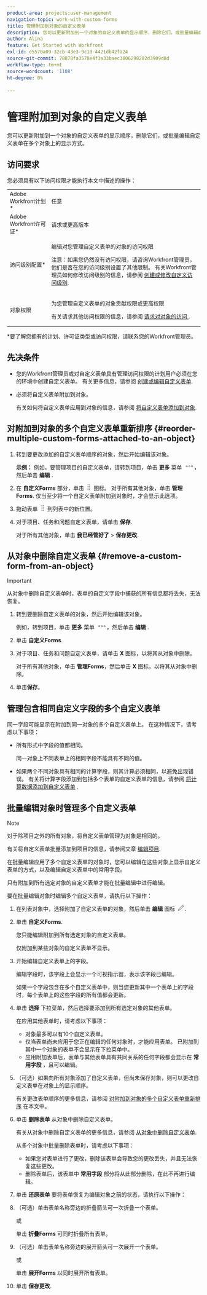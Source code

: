 ```yaml
---
product-area: projects;user-management
navigation-topic: work-with-custom-forms
title: 管理附加到对象的自定义表单
description: 您可以更新附加到一个对象的自定义表单的显示顺序，删除它们，或批量编辑自定义表单在多个对象上的显示方式。
author: Alina
feature: Get Started with Workfront
exl-id: e5570a09-32cb-43e3-9c1d-4421db42fa24
source-git-commit: 78878fa3578e4f3a33baec3806298282d3909d8d
workflow-type: tm+mt
source-wordcount: '1108'
ht-degree: 0%

---
```


# 管理附加到对象的自定义表单

<!--<span class="preview">The highlighted information on this page refers to functionality not yet generally available. It is available for all customers in the Preview environment and for a select group of customers in the Production environment.</span>-->

您可以更新附加到一个对象的自定义表单的显示顺序，删除它们，或批量编辑自定义表单在多个对象上的显示方式。

## 访问要求

您必须具有以下访问权限才能执行本文中描述的操作：

<table style="table-layout:auto"> 
 <col> 
 <col> 
 <tbody> 
  <tr> 
   <td role="rowheader">Adobe Workfront计划*</td> 
   <td> <p>任意 </p> </td> 
  </tr> 
  <tr> 
   <td role="rowheader">Adobe Workfront许可证*</td> 
   <td> <p>请求或更高版本</p> </td> 
  </tr> 
  <tr> 
   <td role="rowheader">访问级别配置*</td> 
   <td> <p>编辑对您管理自定义表单的对象的访问权限</p> <p>注意：如果您仍然没有访问权限，请咨询Workfront管理员，他们是否在您的访问级别设置了其他限制。 有关Workfront管理员如何修改访问级别的信息，请参阅 <a href="../../administration-and-setup/add-users/configure-and-grant-access/create-modify-access-levels.md" class="MCXref xref">创建或修改自定义访问级别</a>.</p> </td> 
  </tr> 
  <tr> 
   <td role="rowheader">对象权限</td> 
   <td> <p>为您管理自定义表单的对象贡献权限或更高权限</p> <p>有关请求其他访问权限的信息，请参阅 <a href="../../workfront-basics/grant-and-request-access-to-objects/request-access.md" class="MCXref xref">请求对对象的访问 </a>.</p> </td> 
  </tr> 
 </tbody> 
</table>

&#42;要了解您拥有的计划、许可证类型或访问权限，请联系您的Workfront管理员。

## 先决条件

* 您的Workfront管理员或对自定义表单具有管理访问权限的计划用户必须在您的环境中创建自定义表单。 有关更多信息，请参阅 [创建或编辑自定义表单](../../administration-and-setup/customize-workfront/create-manage-custom-forms/create-or-edit-a-custom-form.md).
* 必须将自定义表单附加到对象。

   有关如何将自定义表单应用到对象的信息，请参阅 [将自定义表单添加到对象](../../workfront-basics/work-with-custom-forms/add-a-custom-form-to-an-object.md).

## 对附加到对象的多个自定义表单重新排序 {#reorder-multiple-custom-forms-attached-to-an-object}

1. 转到要更改添加的自定义表单顺序的对象，然后开始编辑该对象。

   **示例：** 例如，要管理项目的自定义表单，请转到项目，单击 **更多** 菜单 ![](assets/more-icon.png)，然后单击 **编辑** .

1. 在 **自定义Forms** 部分，单击 ![](assets/move-icon---dots.png) 图标。 对于所有其他对象，单击 **管理Forms**. 仅当至少将一个自定义表单附加到对象时，才会显示此选项。
1. 拖动表单 ![](assets/move-icon---dots.png) 到列表中的新位置。
1. 对于项目、任务和问题自定义表单，请单击 **保存**.

   对于所有其他对象，单击 **我已经管好了** > **保存更改**.

## 从对象中删除自定义表单 {#remove-a-custom-form-from-an-object}

>[!IMPORTANT]
>
>从对象中删除自定义表单时，表单的自定义字段中捕获的所有信息都将丢失，无法恢复。

1. 转到要删除自定义表单的对象，然后开始编辑该对象。

   例如，转到项目，单击 **更多** 菜单 ![](assets/more-icon.png)，然后单击 **编辑** .

1. 单击 **自定义Forms**.
1. 对于项目、任务和问题自定义表单，请单击 **X** 图标，以将其从对象中删除。

   对于所有其他对象，单击 **管理Forms**，然后单击 **X** 图标，以将其从对象中删除。

1. 单击&#x200B;**保存**。

## 管理包含相同自定义字段的多个自定义表单

同一字段可能显示在附加到同一对象的多个自定义表单上。 在这种情况下，请考虑以下事项：

* 所有形式中字段的值都相同。

   同一对象上不同表单上的相同字段不能具有不同的值。

* 如果两个不同对象具有相同的计算字段，则其计算必须相同，以避免出现错误。 有关将计算字段添加到包括多个表单的自定义表单的信息，请参阅 [将计算数据添加到自定义表单](../../administration-and-setup/customize-workfront/create-manage-custom-forms/add-calculated-data-to-custom-form.md) .

## 批量编辑对象时管理多个自定义表单

<!--
drafted for bulk-editing projects. When it releases to Prod for projects, take "in the preview environment" and the yellow tags out. Add additional objects here in the same way when they become available:-->

>[!NOTE]
>
>对于除项目之外的所有对象，将自定义表单管理为对象是相同的。
>
>有关将自定义表单批量添加到项目的信息，请参阅文章 [编辑项目](../../manage-work/projects/manage-projects/edit-projects.md).

在批量编辑应用了多个自定义表单的对象时，您可以编辑在这些对象上显示自定义表单的方式，以及编辑自定义表单中的常用字段。

只有附加到所有选定对象的自定义表单才能在批量编辑中进行编辑。

要在批量编辑对象时编辑多个自定义表单，请执行以下操作：

1. 在列表对象中，选择附加了自定义表单的对象，然后单击 **编辑** 图标 ![](assets/edit-icon.png).
1. 单击 **自定义Forms**.

   您只能编辑附加到所有选定对象的自定义表单。

   仅附加到某些对象的自定义表单不显示。

1. 开始编辑自定义表单上的字段。

   编辑字段时，该字段上会显示一个可视指示器，表示该字段已编辑。

   如果一个字段包含在多个自定义表单中，则当您更新其中一个表单上的字段时，每个表单上的这些字段的所有值都会更新。

1. 单击 **选择** 下拉菜单，然后选择要添加到所有选定对象的其他表单。

   在应用其他表单时，请考虑以下事项：

   * 对象最多可以有10个自定义表单。
   * 仅当表单尚未应用于您正在编辑的任何对象时，才能应用表单。 已附加到其中一个对象的表单不会显示在下拉菜单中。
   * 应用附加表单后，表单与其他表单具有共同关系的任何字段都会显示在 **常用字段** ，且可以编辑。

1. （可选）如果向所有对象添加了自定义表单，但尚未保存对象，则可以更改自定义表单在对象上的显示顺序。

   有关更改表单顺序的更多信息，请参阅 [对附加到对象的多个自定义表单重新排序](#reorder-multiple-custom-forms-attached-to-an-object) 在本文中。

1. 单击 **删除表单** 从对象中删除自定义表单。

   有关从对象中删除自定义表单的更多信息，请参阅 [从对象中删除自定义表单](#remove-a-custom-form-from-an-object).

   从多个对象中批量删除表单时，请考虑以下事项：

   * 如果您对表单进行了更改，删除该表单会导致您的更改丢失，并且无法恢复这些更改。
   * 删除表单后，该表单中 **常用字段** 部分将从此部分删除，在此不再进行编辑。

1. 单击 **还原表单** 要将表单恢复为编辑对象之前的状态，请执行以下操作：
1. （可选）单击表单名称旁边的折叠箭头可一次折叠一个表单。

   或

   单击 **折叠Forms** 可同时折叠所有表单。

1. （可选）单击表单名称旁边的展开箭头可一次展开一个表单。

   或

   单击 **展开Forms** 以同时展开所有表单。 

1. 单击 **保存更改**.
